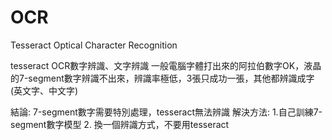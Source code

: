 # OCR
Tesseract Optical Character Recognition

tesseract OCR數字辨識、文字辨識
一般電腦字體打出來的阿拉伯數字OK，液晶的7-segment數字辨識不出來，辨識率極低，3張只成功一張，其他都辨識成字(英文字、中文字)

結論: 7-segment數字需要特別處理，tesseract無法辨識
解決方法: 1.自己訓練7-segment數字模型  2. 換一個辨識方式，不要用tesseract



